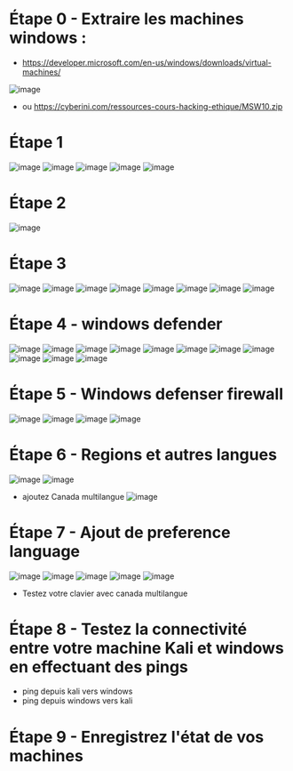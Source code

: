 # Étape 0 - Extraire les machines windows : 
- https://developer.microsoft.com/en-us/windows/downloads/virtual-machines/

![image](https://github.com/hrhouma/securite-logiciels-applications/assets/10111526/71238d0e-2afb-4df7-95e0-1fb1d23aab71)

- ou https://cyberini.com/ressources-cours-hacking-ethique/MSW10.zip


# Étape 1
![image](https://github.com/hrhouma/securite-logiciels-applications/assets/10111526/7d6f2e72-e17c-4928-97fe-766603dcf4aa)
![image](https://github.com/hrhouma/securite-logiciels-applications/assets/10111526/531f94cf-6b25-47e3-9003-079e8d041bae)
![image](https://github.com/hrhouma/securite-logiciels-applications/assets/10111526/95fdad32-979c-4a1c-bb1c-4cbffc296332)
![image](https://github.com/hrhouma/securite-logiciels-applications/assets/10111526/9a00de93-774e-4410-8e9a-ba0851a9545e)
![image](https://github.com/hrhouma/securite-logiciels-applications/assets/10111526/bf124f55-90a1-4352-a720-997f4275b522)

# Étape 2
![image](https://github.com/hrhouma/securite-logiciels-applications/assets/10111526/5842284e-7c68-4fde-a7b5-8e20d8fb30a6)

# Étape 3
![image](https://github.com/hrhouma/securite-logiciels-applications/assets/10111526/9ce8829a-318f-4234-9558-005fcd7d3b5a)
![image](https://github.com/hrhouma/securite-logiciels-applications/assets/10111526/18445d9c-328e-4d67-8dea-a2f731b973c4)
![image](https://github.com/hrhouma/securite-logiciels-applications/assets/10111526/33a6e1b6-bd86-4d71-8885-d47623487318)
![image](https://github.com/hrhouma/securite-logiciels-applications/assets/10111526/17422220-0197-44cd-b8a2-d0fa72784c75)
![image](https://github.com/hrhouma/securite-logiciels-applications/assets/10111526/2a043b3d-9767-4249-8589-c09b413c36d5)
![image](https://github.com/hrhouma/securite-logiciels-applications/assets/10111526/e624cadd-5cf3-4e05-bb91-81cfd5c5b8d6)
![image](https://github.com/hrhouma/securite-logiciels-applications/assets/10111526/9be8073a-8363-45ec-a2ce-90228819c239)
![image](https://github.com/hrhouma/securite-logiciels-applications/assets/10111526/f28c827f-aa93-4c8d-8f20-0c3be1df1b9d)



# Étape 4 - windows defender
![image](https://github.com/hrhouma/securite-logiciels-applications/assets/10111526/7b452b7a-a8fd-4cf5-9cc8-e85c7735f6fe)
![image](https://github.com/hrhouma/securite-logiciels-applications/assets/10111526/6622ba75-3f18-4ccf-9d60-d9a69ac23e66)
![image](https://github.com/hrhouma/securite-logiciels-applications/assets/10111526/7c06b074-f3d4-4c2f-bf81-65543bf18148)
![image](https://github.com/hrhouma/securite-logiciels-applications/assets/10111526/20d37ca5-972d-4594-96c9-fa7167ac7df5)
![image](https://github.com/hrhouma/securite-logiciels-applications/assets/10111526/d10a50c7-9f9a-43c5-b1d9-208fa70010d8)
![image](https://github.com/hrhouma/securite-logiciels-applications/assets/10111526/23d510bb-80c7-43bd-bd1d-cbf58006c514)
![image](https://github.com/hrhouma/securite-logiciels-applications/assets/10111526/8a862110-f0a8-4cff-8f5f-c8364dbb9a56)
![image](https://github.com/hrhouma/securite-logiciels-applications/assets/10111526/c38f2743-6c65-4e66-8bd8-1c015aa477bc)
![image](https://github.com/hrhouma/securite-logiciels-applications/assets/10111526/dbac0eaf-e3db-45b2-944b-7582626686c3)
![image](https://github.com/hrhouma/securite-logiciels-applications/assets/10111526/38389e7b-b7c6-41c2-a2cd-549ec89202e8)
![image](https://github.com/hrhouma/securite-logiciels-applications/assets/10111526/b9a81812-eb21-432c-ad8d-1d05a7eba9c1)



# Étape 5 - Windows defenser firewall

![image](https://github.com/hrhouma/securite-logiciels-applications/assets/10111526/8a5f0fa6-e27c-484b-bc67-9186394e90a5)
![image](https://github.com/hrhouma/securite-logiciels-applications/assets/10111526/3fb33937-aec3-452f-aaf1-a1402ae28168)
![image](https://github.com/hrhouma/securite-logiciels-applications/assets/10111526/27b95f45-efea-4515-b329-a360e55e566a)
![image](https://github.com/hrhouma/securite-logiciels-applications/assets/10111526/724fb065-447e-46ed-a147-659b8f0a63bb)





# Étape 6 - Regions et autres langues
![image](https://github.com/hrhouma/securite-logiciels-applications/assets/10111526/2bdd969f-b5bd-4f93-91ba-98bb87cfe866)
![image](https://github.com/hrhouma/securite-logiciels-applications/assets/10111526/4fdc7bcc-3766-43a2-87c0-3b4ce1fdf246)
- ajoutez Canada multilangue
![image](https://github.com/hrhouma/securite-logiciels-applications/assets/10111526/0ab2b427-39a0-41da-a64b-212852dcd6f8)




# Étape 7 - Ajout de preference language 
![image](https://github.com/hrhouma/securite-logiciels-applications/assets/10111526/745d1bcd-bb0b-481d-a496-266b0ce3a03c)
![image](https://github.com/hrhouma/securite-logiciels-applications/assets/10111526/4b973c03-07ff-4727-8721-4a5eaf5253f6)
![image](https://github.com/hrhouma/securite-logiciels-applications/assets/10111526/aeaa0c2b-552e-4f14-b291-5633b53a3ad8)
![image](https://github.com/hrhouma/securite-logiciels-applications/assets/10111526/7317348c-353a-422b-bbd1-570c1370031f)
![image](https://github.com/hrhouma/securite-logiciels-applications/assets/10111526/ffb318ea-2baa-4390-9bb0-ebb915955ea0)
- Testez votre clavier avec canada multilangue



# Étape 8 - Testez la connectivité entre votre machine Kali et windows en effectuant des pings

- ping depuis kali vers windows 
- ping depuis windows vers kali

# Étape 9 - Enregistrez l'état de vos machines 
